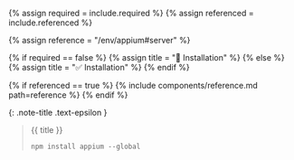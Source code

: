 <!-- LOCATION -->
<!-- _includes/components/appium/ -->

<!-- INCLUDE -->
<!-- components/appium/server-installation.md -->

<!-- VARIABLES -->
<!-- required:      [true, false], default to true -->
<!-- referenced:    [true, false], default to false -->


<!-- READ VARIABLES -->
{% assign required = include.required %}
{% assign referenced = include.referenced %}


<!-- ASSIGN CONSTANTS -->
{% assign reference = "/env/appium#server" %}


<!-- DECIDE TO DISPLAY THE NECESSITY OF THE INSTALLATION -->
{% if required == false %}
    {% assign title = "🔲 Installation" %}
{% else %}
    {% assign title = "✅ Installation" %}
{% endif %}


<!-- DECIDE TO DISPLAY THE LINK OF THIS COMPONENT -->
{% if referenced == true %}
{% include components/reference.md path=reference %}
{% endif %}


<!-- MAIN CONTENT -->

{: .note-title .text-epsilon }
> {{ title }}
>
> ```shell
> npm install appium --global
> ```
